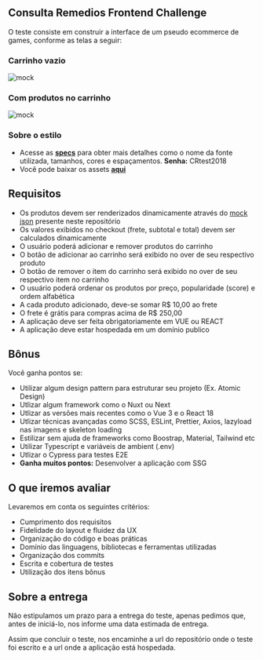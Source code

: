 ## Consulta Remedios Frontend Challenge

O teste consiste em construir a interface de um pseudo ecommerce de games,
conforme as telas a seguir:

### Carrinho vazio

![mock](https://i.imgur.com/BL3L07z.png)

### Com produtos no carrinho

![mock](https://i.imgur.com/8Ou0fpu.png)

### Sobre o estilo

- Acesse as [**specs**](https://xd.adobe.com/spec/75b714d8-3dc2-4c5c-545f-893589786ad3-0386/) para obter mais detalhes como
  o nome da fonte utilizada, tamanhos, cores e espaçamentos. **Senha:** CRtest2018
- Você pode baixar os assets [**aqui**](https://github.com/ConsultaRemedios/frontend-challenge/tree/master/assets)

## Requisitos

- Os produtos devem ser renderizados dinamicamente através do [mock json](https://github.com/ConsultaRemedios/frontend-challenge/blob/master/products.json) presente neste repositório
- Os valores exibidos no checkout (frete, subtotal e total) devem ser calculados dinamicamente
- O usuário poderá adicionar e remover produtos do carrinho
- O botão de adicionar ao carrinho será exibido no over de seu respectivo produto
- O botão de remover o item do carrinho será exibido no over de seu respectivo item no carrinho
- O usuário poderá ordenar os produtos por preço, popularidade (score) e ordem alfabética
- A cada produto adicionado, deve-se somar R$ 10,00 ao frete
- O frete é grátis para compras acima de R$ 250,00
- A aplicação deve ser feita obrigatoriamente em VUE ou REACT
- A aplicação deve estar hospedada em um domínio publico

## Bônus

Você ganha pontos se:

- Utilizar algum design pattern para estruturar seu projeto (Ex. Atomic Design)
- Utlizar algum framework como o Nuxt ou Next
- Utlizar as versões mais recentes como o Vue 3 e o React 18
- Utlizar técnicas avançadas como SCSS, ESLint, Prettier, Axios, lazyload nas imagens e skeleton loading
- Estilizar sem ajuda de frameworks como Boostrap, Material, Tailwind etc
- Utilizar Typescript e variáveis de ambient (.env)
- Utlizar o Cypress para testes E2E
- **Ganha muitos pontos:** Desenvolver a aplicação com SSG

## O que iremos avaliar

Levaremos em conta os seguintes critérios:

- Cumprimento dos requisitos
- Fidelidade do layout e fluidez da UX
- Organização do código e boas práticas
- Domínio das linguagens, bibliotecas e ferramentas utilizadas
- Organização dos commits
- Escrita e cobertura de testes
- Utilização dos itens bônus

## Sobre a entrega

Não estipulamos um prazo para a entrega do teste, apenas pedimos que, antes de iniciá-lo,
nos informe uma data estimada de entrega.

Assim que concluir o teste, nos encaminhe a url do repositório onde o teste foi escrito e a url onde a aplicação está hospedada.
